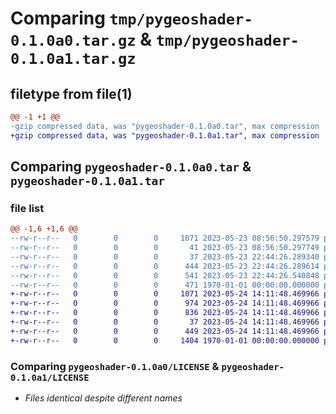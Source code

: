 # Comparing `tmp/pygeoshader-0.1.0a0.tar.gz` & `tmp/pygeoshader-0.1.0a1.tar.gz`

## filetype from file(1)

```diff
@@ -1 +1 @@
-gzip compressed data, was "pygeoshader-0.1.0a0.tar", max compression
+gzip compressed data, was "pygeoshader-0.1.0a1.tar", max compression
```

## Comparing `pygeoshader-0.1.0a0.tar` & `pygeoshader-0.1.0a1.tar`

### file list

```diff
@@ -1,6 +1,6 @@
--rw-r--r--   0        0        0     1071 2023-05-23 08:56:50.297579 pygeoshader-0.1.0a0/LICENSE
--rw-r--r--   0        0        0       41 2023-05-23 08:56:50.297749 pygeoshader-0.1.0a0/README.md
--rw-r--r--   0        0        0       37 2023-05-23 22:44:26.289340 pygeoshader-0.1.0a0/pygeoshader/__init__.py
--rw-r--r--   0        0        0      444 2023-05-23 22:44:26.289614 pygeoshader-0.1.0a0/pygeoshader/load_raster.py
--rw-r--r--   0        0        0      541 2023-05-23 22:44:26.540848 pygeoshader-0.1.0a0/pyproject.toml
--rw-r--r--   0        0        0      471 1970-01-01 00:00:00.000000 pygeoshader-0.1.0a0/PKG-INFO
+-rw-r--r--   0        0        0     1071 2023-05-24 14:11:48.469966 pygeoshader-0.1.0a1/LICENSE
+-rw-r--r--   0        0        0      974 2023-05-24 14:11:48.469966 pygeoshader-0.1.0a1/README.md
+-rw-r--r--   0        0        0      836 2023-05-24 14:11:48.469966 pygeoshader-0.1.0a1/pyproject.toml
+-rw-r--r--   0        0        0       37 2023-05-24 14:11:48.469966 pygeoshader-0.1.0a1/src/pygeoshader/__init__.py
+-rw-r--r--   0        0        0      449 2023-05-24 14:11:48.469966 pygeoshader-0.1.0a1/src/pygeoshader/load_raster.py
+-rw-r--r--   0        0        0     1404 1970-01-01 00:00:00.000000 pygeoshader-0.1.0a1/PKG-INFO
```

### Comparing `pygeoshader-0.1.0a0/LICENSE` & `pygeoshader-0.1.0a1/LICENSE`

 * *Files identical despite different names*

